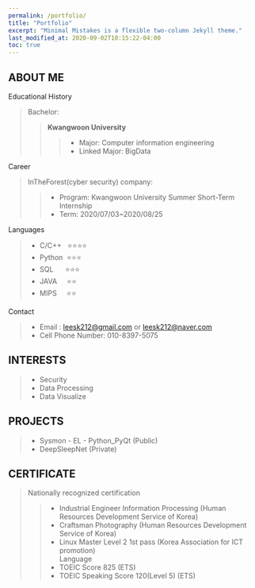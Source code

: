 ```yaml
---
permalink: /portfolio/
title: "Portfolio"
excerpt: "Minimal Mistakes is a flexible two-column Jekyll theme."
last_modified_at: 2020-09-02T10:15:22-04:00
toc: true
---
```


## **ABOUT ME**

Educational History

 > Bachelor: 
 >> **Kwangwoon University**
 >>> - Major: Computer information engineering  
 >>> - Linked Major: BigData

Career
> InTheForest(cyber security) company: 
>> - Program: Kwangwoon University Summer Short-Term Internship      
>> - Term: 2020/07/03~2020/08/25

Languages
> - C/C++&nbsp;&nbsp;&nbsp;⭐⭐⭐⭐  
> - Python &nbsp;⭐⭐⭐  
> - SQL    &nbsp; &nbsp; &nbsp;⭐⭐⭐  
> - JAVA&nbsp;&nbsp;&nbsp;&nbsp;&nbsp;⭐⭐  
> - MIPS&nbsp;&nbsp;&nbsp;&nbsp;&nbsp;⭐⭐  

Contact
> - Email : leesk212@gmail.com or leesk212@naver.com
> - Cell Phone Number: 010-8397-5075

## **INTERESTS**
> - Security  
> - Data Processing  
> - Data Visualize  

## **PROJECTS**
> - Sysmon - EL - Python_PyQt (Public)  
> - DeepSleepNet (Private)

## **CERTIFICATE**

> Nationally recognized certification  
>> - Industrial Engineer Information Processing (Human Resources Development Service of Korea)
>> - Craftsman Photography (Human Resources Development Service of Korea)
>> - Linux Master Level 2 1st pass (Korea Association for ICT promotion)  
> Language  
>> - TOEIC Score 825 (ETS)
>> - TOEIC Speaking Score 120(Level 5) (ETS)

